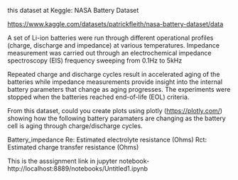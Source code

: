  this dataset at Keggle: NASA Battery Dataset

https://www.kaggle.com/datasets/patrickfleith/nasa-battery-dataset/data

A set of Li-ion batteries were run through different operational profiles (charge, discharge and impedance) at various temperatures. Impedance measurement was carried out through an electrochemical impedance spectroscopy (EIS) frequency sweeping from 0.1Hz to 5kHz

Repeated charge and discharge cycles result in accelerated aging of the batteries while impedance measurements provide insight into the internal battery parameters that change as aging progresses. The experiments were stopped when the batteries reached end-of-life (EOL) criteria. 


From this dataset, could you create plots using plotly (https://plotly.com/) showing how the following battery paramaters are changing as the battery cell is aging through charge/discharge cycles.

Battery_impedance
Re: Estimated electrolyte resistance (Ohms)
Rct: Estimated charge transfer resistance (Ohms)


 This is the asssignment link in jupyter notebook-    http://localhost:8889/notebooks/Untitled1.ipynb
